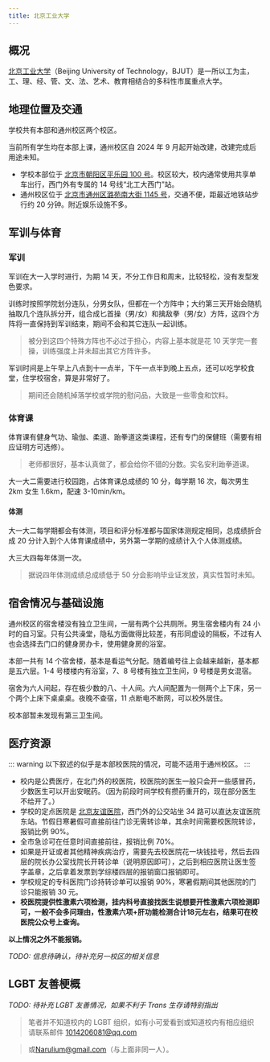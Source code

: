 ```yaml
---
title: 北京工业大学
---
```


## 概况

[北京工业大学](https://www.bjut.edu.cn)（Beijing University of Technology，BJUT）是一所以工为主，工、理、经、管、文、法、艺术、教育相结合的多科性市属重点大学。

## 地理位置及交通

学校共有本部和通州校区两个校区。

当前所有学生均在本部上课，通州校区自 2024 年 9 月起开始改建，改建完成后用途未知。

- 学校本部位于 [北京市朝阳区平乐园 100 号](https://amap.com/place/B000A7CYR4)。校区较大，校内通常使用共享单车出行，西门外有专属的 14 号线“北工大西门”站。
- 通州校区位于 [北京市通州区潞苑南大街 1145 号](https://amap.com/place/B000A7P0Q2)，交通不便，距最近地铁站步行约 20 分钟。附近娱乐设施不多。

## 军训与体育

### 军训

军训在大一入学时进行，为期 14 天，不分工作日和周末，比较轻松，没有发型发色要求。

训练时按照学院划分连队，分男女队，但都在一个方阵中；大约第三天开始会随机抽取几个连队拆分开，组合成匕首操（男/女）和擒敌拳（男/女）方阵，这四个方阵将一直保持到军训结束，期间不会和其它连队一起训练。

> 被分到这四个特殊方阵也不必过于担心，内容上基本就是花 10 天学完一套操，训练强度上并未超出其它方阵许多。

军训时间是上午早上八点到十一点半，下午一点半到晚上五点，还可以吃学校食堂，住学校宿舍，算是非常好了。

> 期间还会随机掉落学校或学院的慰问品，大致是一些零食和饮料。

### 体育课

体育课有健身气功、瑜伽、柔道、跆拳道这类课程，还有专门的保健班（需要有相应证明方可选修）。

> 老师都很好，基本认真做了，都会给你不错的分数。实名安利跆拳道课。

大一大二需要进行校园跑，占体育课总成绩的 10 分，每学期 16 次，每次男生 2km 女生 1.6km，配速 3-10min/km。

#### 体测

大一大二每学期都会有体测，项目和评分标准都与国家体测规定相同，总成绩折合成 20 分计入到个人体育课成绩中，另外第一学期的成绩计入个人体测成绩。

大三大四每年体测一次。

> 据说四年体测成绩总成绩低于 50 分会影响毕业证发放，真实性暂时未知。

## 宿舍情况与基础设施

通州校区的宿舍楼没有独立卫生间，一层有两个公共厕所。男生宿舍楼内有 24 小时的自习室。只有公共澡堂，隐私方面做得比较差，有形同虚设的隔板，不过有人也会选择去门口的健身房办卡，使用健身房的浴室。

本部一共有 14 个宿舍楼，基本是看运气分配。随着编号往上会越来越新，基本都是五六层。1-4 号楼楼内有浴室，7、8 号楼有独立卫生间，9 号楼是男女混宿。

宿舍为六人间起，存在极少数的八、十人间。六人间配置为一侧两个上下床，另一个两个上床下桌桌桌。夜晚不查宿，11 点断电不断网，可以校外居住。

校本部暂未发现有第三卫生间。

## 医疗资源

::: warning
以下叙述的似乎是本部校医院的情况，可能不适用于通州校区。
:::

- 校内是公费医疗，在北门外的校医院，校医院的医生一般只会开一些感冒药，少数医生可以开出安眠药。（因为前段时间学校有攒药重开的，现在部分医生不给开了。）
- 学校的定点医院是 [北京友谊医院](https://amap.com/place/B000A11DA0)，西门外的公交站坐 34 路可以直达友谊医院东站。节假日寒暑假可直接前往门诊无需转诊单，其余时间需要校医院转诊，报销比例 90%。
- 全市急诊可在任意时间直接前往，报销比例 70%。
- 如果是开证或者其他精神疾病治疗，需要先去校医院花一块钱挂号，然后去四层的院长办公室找院长开转诊单（说明原因即可），之后到相应医院让医生签字盖章，之后拿着发票到学综楼四层的报销窗口报销即可。
- 学校规定的专科医院门诊持转诊单可以报销 90%，寒暑假期间其他医院的门诊只能报销 30 元。
- **校医院提供性激素六项检测，挂内科号直接找医生说想要开性激素六项检测即可，一般不会多问理由，性激素六项+肝功能检测合计18元左右，结果可在校医院公众号上查询。**

**以上情况之外不能报销。**

_TODO: 信息待确认，待补充另一校区的相关信息_

## LGBT 友善梗概

_TODO: 待补充 LGBT 友善情况，如果不利于 Trans 生存请特别指出_

> 笔者并不知道校内的 LGBT 组织，如有小可爱看到或知道校内有相应组织 请联系邮件 <1014206081@qq.com>

> 或<Narulium@gmail.com>（与上面非同一人）。
